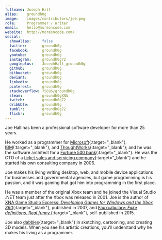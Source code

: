 ```yaml
---
fullname: Joseph Hall
alias:    groundh0g
image:    images/contributors/joe.png
role:     Programmer / Writer
email:    hello@moreoncode.com
website:  http://moreoncode.com/
social:
  showAlias:     false
  twitter:       groundh0g
  facebook:      groundh0g
  youtube:       groundh0g
  instagram:     groundh0g72
  googleplus:    JosephHall_groundh0g
  github:        groundh0g
  bitbucket:     groundh0g
  deviant:       groundh0g
  linkedin:      groundh0g
  pinterest:     groundh0g
  stackoverflow: 75696/groundh0g
  steam:         groundh0gXNA
  twitch:        groundh0g72
  dribbble:      groundh0g
  tumblr:        groundh0g72
  flickr:        groundh0g
---
```


Joe Hall has been a professional software developer for more than 25 years.

He worked as a programmer for [Microsoft](https://www.microsoft.com/){:target="_blank"}, [IBM](https://www.ibm.com/){:target="_blank"}, and [ThoughtWorks](https://www.thoughtworks.com/){:target="_blank"}; and he was the software architect for a [Fortune 500 bank](https://www.regions.com/){:target="_blank"}. He was the CTO of a [ticket sales and servicing company](https://www.ticketbiscuit.com/){:target="_blank"} and he started his own consulting company in 2006.

Joe makes his living writing desktop, web, and mobile device applications for businesses and governmental agencies, but game programming is his passion, and it was gaming that got him into programming in the first place.

He was a member of the original Xbox team and he joined the Visual Studio .NET team just after the Xbox was released in 2001. Joe is the author of [XNA Game Studio Express: *Developing Games for Windows and the Xbox 360*](https://www.amazon.com/dp/1598633686/){:target="_blank"}, published in 2007, and [Fauxcabulary: *Fake definitions. Real funny.*](http://www.lulu.com/shop/joseph-hall/fauxcabulary/paperback/product-22179468.html){:target="_blank"}, self-published in 2015.

Joe also [dabbles](https://groundh0g.deviantart.com/){:target="_blank"} in sketching, cartooning, and creating 3D models. When you see his artistic creations, you'll understand why he makes his living as a programmer.
